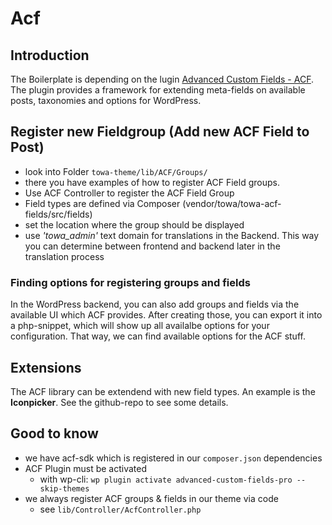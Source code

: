 # Acf

## Introduction

The Boilerplate is depending on the lugin [Advanced Custom Fields - ACF](https://www.advancedcustomfields.com/). The plugin provides a framework for extending meta-fields on available posts, taxonomies and options for WordPress.

## Register new Fieldgroup (Add new ACF Field to Post)

- look into Folder `towa-theme/lib/ACF/Groups/`
- there you have examples of how to register ACF Field groups.
- Use ACF Controller to register the ACF Field Group
- Field types are defined via Composer (vendor/towa/towa-acf-fields/src/fields)
- set the location where the group should be displayed
- use *'towa_admin'* text domain for translations in the Backend. This way you can determine between frontend and backend later in the translation process

### Finding options for registering groups and fields

In the WordPress backend, you can also add groups and fields via the available UI which ACF provides. After creating those, you can export it into a php-snippet, which will show up all availalbe options for your configuration. That way, we can find available options for the ACF stuff.

## Extensions

The ACF library can be extendend with new field types. An example is the **Iconpicker**. See the github-repo to see some details.

## Good to know

- we have acf-sdk which is registered in our `composer.json` dependencies
- ACF Plugin must be activated
  - with wp-cli: `wp plugin activate advanced-custom-fields-pro --skip-themes`
- we always register ACF groups & fields in our theme via code
  - see `lib/Controller/AcfController.php`
